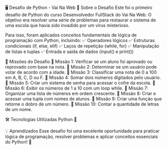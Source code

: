 🖥️ Desafio de Python - Vai Na Web
📌 Sobre o Desafio
Este foi o primeiro desafio de Python do curso Desenvolvedor FullStack do Vai Na Web. O objetivo era resolver uma série de problemas para restaurar o sistema de uma escola que havia sido invadido por um vírus misterioso.

Para isso, foram aplicados conceitos fundamentais de lógica de programação com Python, incluindo:
✅ Operadores lógicos
✅ Estruturas condicionais (if, else, elif)
✅ Laços de repetição (while, for)
✅ Manipulação de listas e tuplas
✅ Entrada e saída de dados (input() e print())

🚀 Missões do Desafio
🔹 Missão 1: Verificar se um aluno foi aprovado ou reprovado com base na nota.
🔹 Missão 2: Determinar se um usuário pode votar de acordo com a idade.
🔹 Missão 3: Classificar uma nota de 0 a 100 em A, B, C, D ou F.
🔹 Missão 4: Somar dois números digitados pelo usuário.
🔹 Missão 5: Criar um sistema de senha para acessar o cofre da escola.
🔹 Missão 6: Exibir os números de 1 a 10 com um loop while.
🔹 Missão 7: Organizar uma lista de números em ordem crescente.
🔹 Missão 8: Criar e acessar uma tupla com nomes de alunos.
🔹 Missão 9: Criar uma função que retorne o dobro de um número.
🔹 Missão 10: Contar a quantidade de letras de um nome.

🛠️ Tecnologias Utilizadas
Python 🐍

💡 Aprendizados
Esse desafio foi uma excelente oportunidade para praticar lógica de programação, resolver problemas e aplicar conceitos essenciais do Python! 🚀
